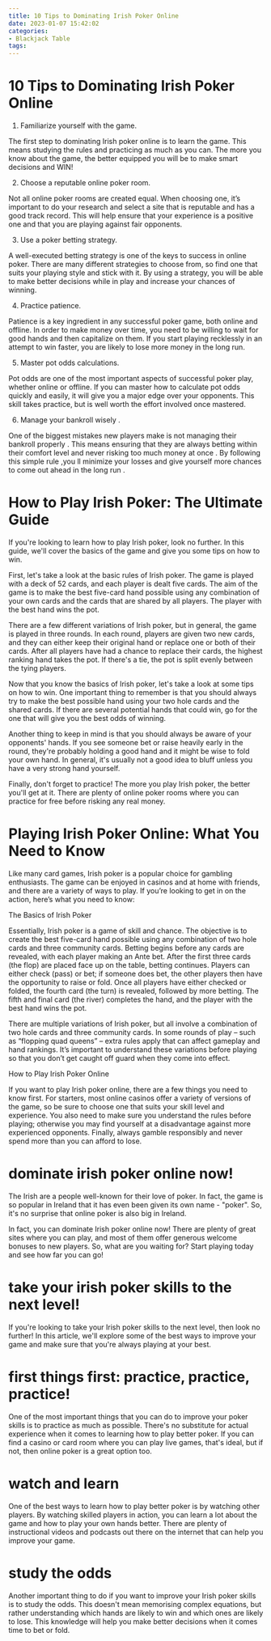 ```yaml
---
title: 10 Tips to Dominating Irish Poker Online
date: 2023-01-07 15:42:02
categories:
- Blackjack Table
tags:
---
```



#  10 Tips to Dominating Irish Poker Online

1. Familiarize yourself with the game.

The first step to dominating Irish poker online is to learn the game. This means studying the rules and practicing as much as you can. The more you know about the game, the better equipped you will be to make smart decisions and WIN!

2. Choose a reputable online poker room.

Not all online poker rooms are created equal. When choosing one, it’s important to do your research and select a site that is reputable and has a good track record. This will help ensure that your experience is a positive one and that you are playing against fair opponents.

3. Use a poker betting strategy.

A well-executed betting strategy is one of the keys to success in online poker. There are many different strategies to choose from, so find one that suits your playing style and stick with it. By using a strategy, you will be able to make better decisions while in play and increase your chances of winning.

4. Practice patience.

Patience is a key ingredient in any successful poker game, both online and offline. In order to make money over time, you need to be willing to wait for good hands and then capitalize on them. If you start playing recklessly in an attempt to win faster, you are likely to lose more money in the long run.

5. Master pot odds calculations.

Pot odds are one of the most important aspects of successful poker play, whether online or offline. If you can master how to calculate pot odds quickly and easily, it will give you a major edge over your opponents. This skill takes practice, but is well worth the effort involved once mastered.

6. Manage your bankroll wisely .

One of the biggest mistakes new players make is not managing their bankroll properly . This means ensuring that they are always betting within their comfort level and never risking too much money at once . By following this simple rule ,you ll minimize your losses and give yourself more chances to come out ahead in the long run .

#  How to Play Irish Poker: The Ultimate Guide

If you're looking to learn how to play Irish poker, look no further. In this guide, we'll cover the basics of the game and give you some tips on how to win.

First, let's take a look at the basic rules of Irish poker. The game is played with a deck of 52 cards, and each player is dealt five cards. The aim of the game is to make the best five-card hand possible using any combination of your own cards and the cards that are shared by all players. The player with the best hand wins the pot.

There are a few different variations of Irish poker, but in general, the game is played in three rounds. In each round, players are given two new cards, and they can either keep their original hand or replace one or both of their cards. After all players have had a chance to replace their cards, the highest ranking hand takes the pot. If there's a tie, the pot is split evenly between the tying players.

Now that you know the basics of Irish poker, let's take a look at some tips on how to win. One important thing to remember is that you should always try to make the best possible hand using your two hole cards and the shared cards. If there are several potential hands that could win, go for the one that will give you the best odds of winning.

Another thing to keep in mind is that you should always be aware of your opponents' hands. If you see someone bet or raise heavily early in the round, they're probably holding a good hand and it might be wise to fold your own hand. In general, it's usually not a good idea to bluff unless you have a very strong hand yourself.

Finally, don't forget to practice! The more you play Irish poker, the better you'll get at it. There are plenty of online poker rooms where you can practice for free before risking any real money.

#  Playing Irish Poker Online: What You Need to Know

Like many card games, Irish poker is a popular choice for gambling enthusiasts. The game can be enjoyed in casinos and at home with friends, and there are a variety of ways to play. If you’re looking to get in on the action, here’s what you need to know:

The Basics of Irish Poker

Essentially, Irish poker is a game of skill and chance. The objective is to create the best five-card hand possible using any combination of two hole cards and three community cards. Betting begins before any cards are revealed, with each player making an Ante bet. After the first three cards (the flop) are placed face up on the table, betting continues. Players can either check (pass) or bet; if someone does bet, the other players then have the opportunity to raise or fold. Once all players have either checked or folded, the fourth card (the turn) is revealed, followed by more betting. The fifth and final card (the river) completes the hand, and the player with the best hand wins the pot.

There are multiple variations of Irish poker, but all involve a combination of two hole cards and three community cards. In some rounds of play – such as “flopping quad queens” – extra rules apply that can affect gameplay and hand rankings. It’s important to understand these variations before playing so that you don’t get caught off guard when they come into effect.

How to Play Irish Poker Online

If you want to play Irish poker online, there are a few things you need to know first. For starters, most online casinos offer a variety of versions of the game, so be sure to choose one that suits your skill level and experience. You also need to make sure you understand the rules before playing; otherwise you may find yourself at a disadvantage against more experienced opponents. Finally, always gamble responsibly and never spend more than you can afford to lose.

#  dominate irish poker online now!

The Irish are a people well-known for their love of poker. In fact, the game is so popular in Ireland that it has even been given its own name - "poker". So, it's no surprise that online poker is also big in Ireland.

In fact, you can dominate Irish poker online now! There are plenty of great sites where you can play, and most of them offer generous welcome bonuses to new players. So, what are you waiting for? Start playing today and see how far you can go!

#  take your irish poker skills to the next level!

If you're looking to take your Irish poker skills to the next level, then look no further! In this article, we'll explore some of the best ways to improve your game and make sure that you're always playing at your best.

# first things first: practice, practice, practice!

One of the most important things that you can do to improve your poker skills is to practice as much as possible. There's no substitute for actual experience when it comes to learning how to play better poker. If you can find a casino or card room where you can play live games, that's ideal, but if not, then online poker is a great option too.

# watch and learn

One of the best ways to learn how to play better poker is by watching other players. By watching skilled players in action, you can learn a lot about the game and how to play your own hands better. There are plenty of instructional videos and podcasts out there on the internet that can help you improve your game.

# study the odds

Another important thing to do if you want to improve your Irish poker skills is to study the odds. This doesn't mean memorising complex equations, but rather understanding which hands are likely to win and which ones are likely to lose. This knowledge will help you make better decisions when it comes time to bet or fold.